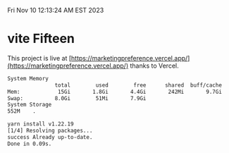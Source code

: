 Fri Nov 10 12:13:24 AM EST 2023

# vite Fifteen


This project is live at [https://marketingpreference.vercel.app/](https://marketingpreference.vercel.app/) thanks to Vercel.

```bash
System Memory
               total        used        free      shared  buff/cache   available
Mem:            15Gi       1.8Gi       4.4Gi       242Mi       9.7Gi        13Gi
Swap:          8.0Gi        51Mi       7.9Gi
System Storage
552M	.
```
```bash
yarn install v1.22.19
[1/4] Resolving packages...
success Already up-to-date.
Done in 0.09s.
```
